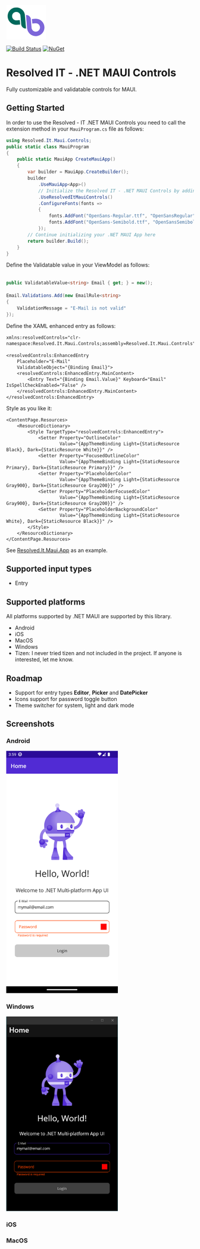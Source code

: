 ﻿<img src="https://github.com/DevEddy/resolved-it-maui-controls/blob/main/build/nuget.png" alt="Resolved IT + MAUI Logo" width=106 />

[![Build Status](https://dev.azure.com/meduardschaefer/Resolved%20IT%20-%20MAUI%20Controls/_apis/build/status/DevEddy.resolved-it-maui-controls?branchName=main)](https://dev.azure.com/meduardschaefer/Resolved%20IT%20-%20MAUI%20Controls/_build/latest?definitionId=3&branchName=main) [![NuGet](https://buildstats.info/nuget/Resolved.It.Maui.Controls?includePreReleases=true)](https://www.nuget.org/packages/Resolved.It.Maui.Controls/)

# Resolved IT - .NET MAUI Controls
Fully customizable and validatable controls for MAUI.

## Getting Started
In order to use the Resolved - IT .NET MAUI Controls you need to call the extension method in your `MauiProgram.cs` file as follows:

```csharp
using Resolved.It.Maui.Controls;
public static class MauiProgram
{
	public static MauiApp CreateMauiApp()
	{
		var builder = MauiApp.CreateBuilder();
		builder
			.UseMauiApp<App>()
			// Initialize the Resolved IT - .NET MAUI Controls by adding the below line of code
			.UseResolvedItMauiControls()
			.ConfigureFonts(fonts =>
			{
				fonts.AddFont("OpenSans-Regular.ttf", "OpenSansRegular");
				fonts.AddFont("OpenSans-Semibold.ttf", "OpenSansSemibold");
			});
		// Continue initializing your .NET MAUI App here
		return builder.Build();
	}
}
```
Define the Validatable value in your ViewModel as follows:

```csharp

public ValidatableValue<string> Email { get; } = new();

Email.Validations.Add(new EmailRule<string>
{
    ValidationMessage = "E-Mail is not valid"
});
```

Define the XAML enhanced entry as follows:
```xaml
xmlns:resolvedControls="clr-namespace:Resolved.It.Maui.Controls;assembly=Resolved.It.Maui.Controls"

<resolvedControls:EnhancedEntry 
    Placeholder="E-Mail"
    ValidatableObject="{Binding Email}">
    <resolvedControls:EnhancedEntry.MainContent>
        <Entry Text="{Binding Email.Value}" Keyboard="Email" IsSpellCheckEnabled="False" />
    </resolvedControls:EnhancedEntry.MainContent>
</resolvedControls:EnhancedEntry>
```

Style as you like it:
```xaml
<ContentPage.Resources>
    <ResourceDictionary>
        <Style TargetType="resolvedControls:EnhancedEntry">
            <Setter Property="OutlineColor" 
                    Value="{AppThemeBinding Light={StaticResource Black}, Dark={StaticResource White}}" />
            <Setter Property="FocusedOutlineColor" 
                    Value="{AppThemeBinding Light={StaticResource Primary}, Dark={StaticResource Primary}}" />
            <Setter Property="PlaceholderColor" 
                    Value="{AppThemeBinding Light={StaticResource Gray900}, Dark={StaticResource Gray200}}" />
            <Setter Property="PlaceholderFocusedColor" 
                    Value="{AppThemeBinding Light={StaticResource Gray900}, Dark={StaticResource Gray200}}" />
            <Setter Property="PlaceholderBackgroundColor" 
                    Value="{AppThemeBinding Light={StaticResource White}, Dark={StaticResource Black}}" />
        </Style>
    </ResourceDictionary>
</ContentPage.Resources>
```
See [Resolved.It.Maui.App](https://github.com/DevEddy/resolved-it-maui-controls/tree/main/src/Resolved.It.Maui.App) as an example.

## Supported input types
- Entry

## Supported platforms
All platforms supported by .NET MAUI are supported by this library. 

- Android
- iOS
- MacOS
- Windows
- Tizen: I never tried tizen and not included in the project. If anyone is interested, let me know.

## Roadmap
- Support for entry types **Editor**, **Picker** and **DatePicker**
- Icons support for password toggle button
- Theme switcher for system, light and dark mode

## Screenshots
### Android
<img src="https://github.com/DevEddy/resolved-it-maui-controls/blob/main/art/screenshot_android.png" alt="Resolved IT + MAUI Logo - Android" width=300 />

### Windows
<img src="https://github.com/DevEddy/resolved-it-maui-controls/blob/main/art/screenshot_windows.png" alt="Resolved IT + MAUI Logo - Windows" width=300 />

### iOS

### MacOS
